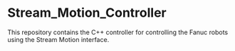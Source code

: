 # Stream_Motion_Controller
This repository contains the C++ controller for controlling the Fanuc robots using the Stream Motion interface.
